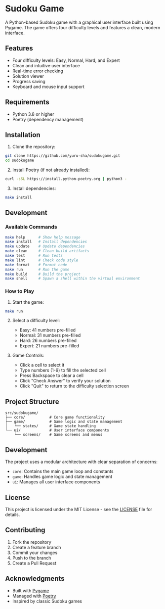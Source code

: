 # Sudoku Game

A Python-based Sudoku game with a graphical user interface built using Pygame. The game offers four difficulty levels and features a clean, modern interface.

## Features

- Four difficulty levels: Easy, Normal, Hard, and Expert
- Clean and intuitive user interface
- Real-time error checking
- Solution viewer
- Progress saving
- Keyboard and mouse input support

## Requirements

- Python 3.8 or higher
- Poetry (dependency management)

## Installation

1. Clone the repository:
```bash
git clone https://github.com/yuru-sha/sudokugame.git
cd sudokugame
```

2. Install Poetry (if not already installed):
```bash
curl -sSL https://install.python-poetry.org | python3 -
```

3. Install dependencies:
```bash
make install
```

## Development

### Available Commands

```bash
make help      # Show help message
make install   # Install dependencies
make update    # Update dependencies
make clean     # Clean build artifacts
make test      # Run tests
make lint      # Check code style
make format    # Format code
make run       # Run the game
make build     # Build the project
make shell     # Spawn a shell within the virtual environment
```

### How to Play

1. Start the game:
```bash
make run
```

2. Select a difficulty level:
   - Easy: 41 numbers pre-filled
   - Normal: 31 numbers pre-filled
   - Hard: 26 numbers pre-filled
   - Expert: 21 numbers pre-filled

3. Game Controls:
   - Click a cell to select it
   - Type numbers (1-9) to fill the selected cell
   - Press Backspace to clear a cell
   - Click "Check Answer" to verify your solution
   - Click "Quit" to return to the difficulty selection screen

## Project Structure

```
src/sudokugame/
├── core/           # Core game functionality
├── game/           # Game logic and state management
│   └── states/     # Game state handling
└── ui/             # User interface components
    └── screens/    # Game screens and menus
```

## Development

The project uses a modular architecture with clear separation of concerns:
- `core`: Contains the main game loop and constants
- `game`: Handles game logic and state management
- `ui`: Manages all user interface components

## License

This project is licensed under the MIT License - see the [LICENSE](LICENSE) file for details.

## Contributing

1. Fork the repository
2. Create a feature branch
3. Commit your changes
4. Push to the branch
5. Create a Pull Request

## Acknowledgments

- Built with [Pygame](https://www.pygame.org/)
- Managed with [Poetry](https://python-poetry.org/)
- Inspired by classic Sudoku games 